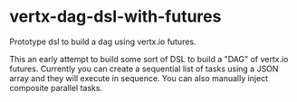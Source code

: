 # vertx-dag-dsl-with-futures
Prototype dsl to build a dag using vertx.io futures.

This an early attempt to build some sort of DSL to build a "DAG" of vertx.io futures. Currently you can create a sequential list of tasks using a JSON array and they will execute in sequence. You can also manually inject composite parallel tasks.

